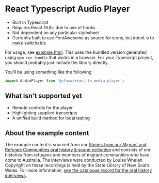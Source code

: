 # React Typescript Audio Player

* Built in Typescript
* Requires React 16.8+ due to use of hooks
* Not dependent on any particular stylesheet
* Currently built to use FontAwesome as source for icons,
  but intent is to make switchable

For usage, see [example.html](example.html). This uses the bundled version
generated using `npm run bundle` that works in a browser. For your Typescript
project, you should probably just include the library directly.

You'll be using something like the following:

```typescript
import AudioPlayer from '@slnsw/react-ts-media-player';
```

## What isn't supported yet

* Remote controls for the player
* Highlighting supplied transcripts
* A unified build method for local testing

## About the example content

The example content is sourced from our [Stories from our Migrant and Refugee Communities oral history & sound collection](https://oralhistories.sl.nsw.gov.au/) and consists of oral histories
from refugees and members of migrant communities who have come to Australia.
The interviews were conducted by Louise Whelan. Copyright on these recordings
is held by the State Library of New South Wales. For more information,
[see the catalogue record for the oral history interviews](https://search.sl.nsw.gov.au/permalink/f/15rjecp/ADLIB110372407).
